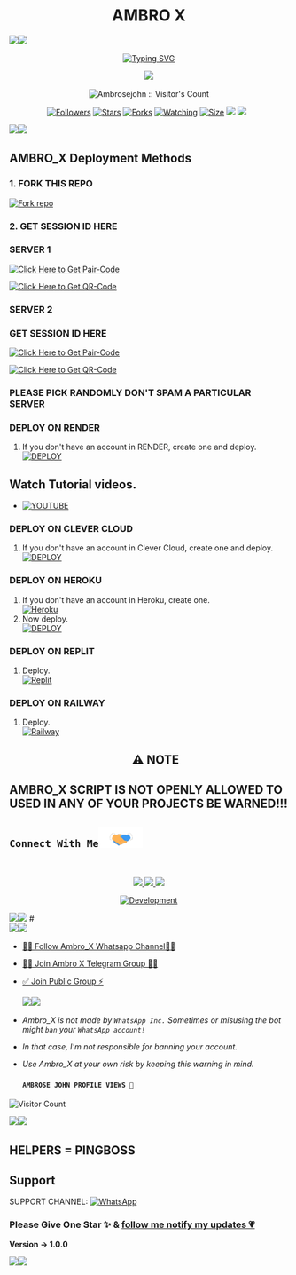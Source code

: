 <h1 align="center"> AMBRO X  </h1>
<p align="center">  


   <a><img src='https://i.imgur.com/LyHic3i.gif'/></a><a><img src='https://i.imgur.com/LyHic3i.gif'/></a>
<p align="center">
<p align="center">
  <a href="https://git.io/typing-svg"><img src="https://readme-typing-svg.demolab.com?font=EB+Garamond&weight=800&size=28&duration=4000&pause=1000&random=false&width=435&lines=+•★⃝ AMBRO_+X★⃝•;MULTI-DEVICE+WHATSAPP+BOT;DEVELOPED+BY+AMBROSE+JOHN;RELEASED+DATE+05%2F8%2F2024." alt="Typing SVG" /></a>
 </p>
<p align="center">
<img src="https://github.com/AmbroseJohn/AmbroX/blob/0515127542f26b11fe3976e0fb9ccb9f2f69404b/20240808_140857.jpg"/> 
<p align="center"><img src="https://profile-counter.glitch.me/{Ambrosejohn}/count.svg" alt="Ambrosejohn :: Visitor's Count" /></p>
<p align="center">
<a href="https://github.com/AmbroseJohn/followers"><img title="Followers" src="https://img.shields.io/github/followers/AmbroseJohn?color=red&style=flat-square"></a>
<a href="https://github.com/AmbroseJohn/Ambro_X/stargazers/"><img title="Stars" src="https://img.shields.io/github/stars/Ambrosejohn/Ambro_X?color=blue&style=flat-square"></a>
<a href="https://github.com/AmbroseJohn/Ambro_X/network/members"><img title="Forks" src="https://img.shields.io/github/forks/Ambrosejohn/Ambro_X?color=red&style=flat-square"></a>
<a href="https://github.com/Ambrosejohn/Ambro_X/watchers"><img title="Watching" src="https://img.shields.io/github/watchers/Ambrosejohn/Ambro_Xlabel=Watchers&color=blue&style=flat-square"></a>
<a href="https://github.com/Ambrosejohn/Ambro_X"><img title="Size" src="https://img.shields.io/github/repo-size/Ambrosejohn/Ambro_X?style=flat-square&color=green"></a>
<a href="https://hits.seeyoufarm.com"><img src="https://hits.seeyoufarm.com/api/count/incr/badge.svg?url=https%3A%2F%2Fgithub.com%2FAmbrosejohn%2FAmbro_X&count_bg=%2379C83D&title_bg=%23555555&icon=probot.svg&icon_color=%2300FF6D&title=hits&edge_flat=false"/></a>
<a href="https://github.com/AmbroseJohn/Ambro_X/graphs/commit-activity"><img height="20" src="https://img.shields.io/badge/Maintained%3F-yes-green.svg"></a>&nbsp;&nbsp;
</p>
<p align='center'>
    </p>
<a><img src='https://i.imgur.com/LyHic3i.gif'/></a><a><img src='https://i.imgur.com/LyHic3i.gif'/></a>
<p align="center">

 ## AMBRO_X Deployment Methods

### 1. FORK THIS REPO

<a href='https://github.com/Ambrosejohn/Ambro_X/fork' target="_blank"><img alt='Fork repo' src='https://img.shields.io/badge/Fork This Repo-black?style=for-the-badge&logo=git&logoColor=white'/></a>

### 2. GET SESSION ID HERE

### SERVER 1
 
<a href="https://anita-server-1.onrender.com/pair"><img src="https://img.shields.io/badge/PAIR_CODE-blue" alt="Click Here to Get Pair-Code" width="110"></a>   

<a href="https://anita-server-1.onrender.com/wasiqr"><img src="https://img.shields.io/badge/QR CODE-green" alt="Click Here to Get QR-Code" width="90"></a>

### SERVER 2 
### GET SESSION ID HERE

<a href="https://queen-anita-server-2.onrender.com/pair"><img src="https://img.shields.io/badge/PAIR CODE-red" alt="Click Here to Get Pair-Code" width="110"></a>   

<a href="https://queen-anita-server-2.onrender.com/wasiqr"><img src="https://img.shields.io/badge/QR CODE-blue" alt="Click Here to Get QR-Code" width="90"></a>
### **PLEASE PICK RANDOMLY DON'T SPAM A PARTICULAR SERVER**


### DEPLOY ON RENDER

1. If you don't have an account in RENDER, create one and deploy.
    <br>
    <a href='https://dashboard.render.com/select-repo?type=web' target="_blank"><img alt='DEPLOY' src='https://img.shields.io/badge/-DEPLOY-black?style=for-the-badge&logo=render&logoColor=white'/></a>
## Watch Tutorial videos.
* [![YOUTUBE](https://img.shields.io/badge/HOW_TO_DEPLOY-red?style=for-the-badge&logo=youtube&logoColor=white)](https://youtu.be/)


### DEPLOY ON CLEVER CLOUD

1. If you don't have an account in Clever Cloud, create one and deploy.
    <br>
    <a href='https://api.clever-cloud.com/v2/sessions/signup?subscription_source=cta-home-signup' target="_blank"><img alt='DEPLOY' src='https://img.shields.io/badge/-DEPLOY-orange?style=for-the-badge&logo=clever-cloud&logoColor=white'/></a>

### DEPLOY ON HEROKU

1. If you don't have an account in Heroku, create one.
    <br>
    <a href='https://signup.heroku.com/' target="_blank"><img alt='Heroku' src='https://img.shields.io/badge/-Create-purple?style=for-the-badge&logo=heroku&logoColor=white'/></a>
2. Now deploy.
    <br>
    <a href='https://dashboard.heroku.com/new?template=https://github.com/Ambrosejohn/Ambro_X' target="_blank"><img alt='DEPLOY' src='https://img.shields.io/badge/-DEPLOY-purple?style=for-the-badge&logo=heroku&logoColor=white'/></a>
### DEPLOY ON REPLIT
1. Deploy.
    <br>
    <a href='https://replit.com/github/Ambrosejohn/Ambro_X' target="_blank"><img alt='Replit' src='https://img.shields.io/badge/-Deploy-red?style=for-the-badge&logo=replit&logoColor=white'/></a>
### DEPLOY ON RAILWAY
1. Deploy.
    <br>
    <a href='https://railway.com/github/Ambrosejohn/Ambro_x' target="_blank"><img alt='Railway' src='https://img.shields.io/badge/-Deploy-green?style=for-the-badge&logo=railway&logoColor=white'/></a>

    <h2 align="center"> ⚠️ NOTE  </h2>
## AMBRO_X SCRIPT IS NOT OPENLY ALLOWED TO USED IN ANY OF YOUR PROJECTS BE WARNED!!! 

## ```Connect With Me```<img src="https://github.com/0xAbdulKhalid/0xAbdulKhalid/raw/main/assets/mdImages/handshake.gif" width ="80"></h1> 
 <br> 
<p align="center">
<a href="https://wa.me/2349038988411"><img src="https://img.shields.io/badge/Contact Ambrose-25D366?style=for-the-badge&logo=whatsapp&logoColor=white" />
<a href="https://https://whatsapp.com/channel/0029VakmvQfLNSa86ho5fq13"><img src="https://img.shields.io/badge/Join Official Channel-25D366?style=for-the-badge&logo=whatsapp&logoColor=white" />
<a href="https://t.me/AmbroseJohnX"><img src="https://img.shields.io/badge/Telegram-0088cc?style=for-the-badge&logo=telegram&logoColor=white" /><br>
<p align="center">
<img alt="Development" width="250" src="https://media2.giphy.com/media/W9tBvzTXkQopi/giphy.gif?cid=6c09b952xu6syi1fyqfyc04wcfk0qvqe8fd7sop136zxfjyn&ep=v1_internal_gif_by_id&rid=giphy.gif&ct=g" /> </p>
<a><img
src='https://i.imgur.com/LyHic3i.gif'/></a><a><img src='https://i.imgur.com/LyHic3i.gif'/></a>
# 

<br>
<a><img src='https://i.imgur.com/LyHic3i.gif'/></a><a><img src='https://i.imgur.com/LyHic3i.gif'/></a>

* [🧑‍💻 Follow Ambro_X Whatsapp Channel🧑‍💻](https://whatsapp.com/channel/0029VakmvQfLNSa86ho5fq13)

* [🧑‍💻 Join Ambro X Telegram Group 🧑‍💻](https://t.me/ambro_x_bot)

* [✅ Join Public Group ⚡](https://chat.whatsapp.com/JFwtJKpTpdhKAuzfwidUbN)

  <a><img src='https://i.imgur.com/LyHic3i.gif'/></a><a><img src='https://i.imgur.com/LyHic3i.gif'/></a>
  

- *Ambro_X is not made by `WhatsApp Inc.` Sometimes or misusing the bot might `ban` your `WhatsApp account!`*
- *In that case, I'm not responsible for banning your account.*
- *Use Ambro_X at your own risk by keeping this warning in mind.*
  
  #### ```AMBROSE JOHN PROFILE VIEWS 🧚```
![Visitor Count](https://profile-counter.glitch.me/Ambrosejohn/count.svg)

<a><img src='https://i.imgur.com/LyHic3i.gif'/></a><a><img src='https://i.imgur.com/LyHic3i.gif'/></a>


## HELPERS = PINGBOSS

## Support

SUPPORT CHANNEL: <a href= "(https://whatsapp.com/channel/0029VakmvQfLNSa86ho5fq13)"><img alt="WhatsApp" src="https://img.shields.io/badge/WhatsApp-25D366?style=for-the-badge&logo=whatsapp&logoColor=white"/></a>


### Please Give One Star ✨ & [follow me notify my updates 💗](https://github.com/Ambrosejohn)
<b>Version -> 1.0.0</b>

<a><img src='https://i.imgur.com/LyHic3i.gif'/></a><a><img src='https://i.imgur.com/LyHic3i.gif'/></a>
